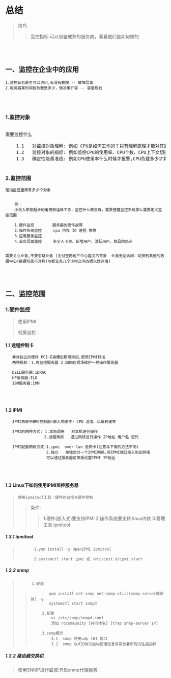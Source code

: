 # 总结

>技巧 
>>监控指标:可以借鉴成熟的服务商，看看他们是如何做的

<br>
</br>

## 一、监控在企业中的应用
    
    1.监控业务是否可以访问,有没有故障 -- 故障层面
    2.服务器某时间段负载是多少，做决策扩容 -- 容量规划 

<br>
</br>

### 1.监控对象
<pre> 
需要监控什么 
    
    1.1   对监控对象理解: 例如 CPU是如何工作的？只有理解原理才能对其监控          
    1.2   监控对象的指标: 例如监控CPU的使用率、CPU个数、CPU上下文切换,需要建立在<mark>对监控对象理解的基础上</mark>
    1.3   确定性能基准线: 例如CPU使用率什么时候才报警,CPU负载多少才算高
   </pre>



### 2.监控范围

    是指监控里面有多少个对象
       
        
        例：
        小张入职刚起步的电商做运维工作，监控什么都没有，需要搭建监控系统那么需要定义监控范围

        1.硬件监控        服务器的硬件故障
        2.操作系统监控     cpu 内存 IO 进程 等等
        3.应用服务监控     
        4.业务层面监控     多少人下单、新增用户、活跃用户、商品的热点
     
    
    需要关心业务,不要忽略业务 (支付宝两地三中心容灾的背景  业务无法访问：切换到其他的数据中心(数据可能不对称)与断业务几个小时之间的损失做评估)

<br>
</br>

## 二、监控范围

### 1.硬件监控

>使用IPMI
>
>机房巡检
>


#### 1.1 远程控制卡
       
       非常独立的硬件 PCI-E插槽后期可添加,使用IPMI标准 
       两种授权：1.可监控服务器 2.如同在现场维护一样操作服务器
       
       DELL服务器:iDRAC
       HP服务器:ILO
       IBM服务器:IMM 

<br>
</br>

#### 1.2 IPMI       
       IPMI依赖于BMC控制器(嵌入式硬件) CPU 温度、风扇转速等
       
       IPMI的两种方式: 1.本地调用   对本机进行操作
                     2.远程调用   通过网络进行操作 IP地址 用户名 密码
                     
       IPMI配置网络方式:1.ipmi  over lan 走网卡(注意与下面的方法不同)
                      2.独立   单独划分一个IPMI网络,将IPMI端口插入到此网络
                      可以通过服务器前面板设置IPMI IP地址
                    
       
  <br>
</br>
     
#### 1.3 Linux下如何使用IPMI监控服务器
>     使用ipmitool工具：硬件的监控与硬件控制
>>  条件:    
>>>  1.硬件(嵌入式)要支持IPMI
>>>  2.操作系统要支持  linux内核
>>>  3.管理工具  ipmitool  
   
##### 1.3.1 ipmitool
> 
>            1.yum install -y OpenIPMI ipmitool
> 
>            2.systemctl start ipmi 或 /etc/init.d/ipmi start
>           

>
##### 1.3.2 snmp    
>           1.安装
>>             yum install net-snmp net-snmp-utils(snmp server端安装) -y 
>>             systemctl start snmpd
>>      
>>          2.配置
>>              vi /etc/snmp/snmpd.conf
>>              添加 rocommunity [共同体名] [trap snmp-server IP]
>> 
>>          3.snmp概念 
>>              3.1  snmp 使用udp 161 端口
>>              3.2  snmp 以MIB树形结构管理信息库存放着所有的性能指标              


##### 1.3.2 路由器交换机
>使用SNMP进行监控:开启snmp代理服务


